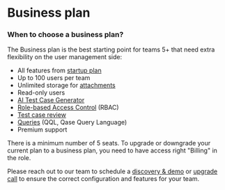 # Business plan

### When to choose a business plan?

The Business plan is the best starting point for teams 5+ that need extra flexibility on the user management side:

* All features from [startup plan](startup-plan.md)
* Up to 100 users per team
* Unlimited storage for [attachments](../workspace-management/attachments.md)
* Read-only users
* [AI Test Case Generator](../../general/get-started-with-the-qase-platform/ai-test-case-generator.md)
* [Role-based Access Control](../workspace-management/roles.md) (RBAC)
* [Test case review](../../general/get-started-with-the-qase-platform/test-cases/test-case-review.md)
* [Queries](../../general/analytics/queries-qql-qase-query-language.md) (QQL, Qase Query Language)
* Premium support

There is a minimum number of 5 seats. To upgrade or downgrade your current plan to a business plan, you need to have access right "Billing" in the role.



Please reach out to our team to schedule a [discovery & demo](https://calendly.com/qase/demo) or [upgrade call](https://calendly.com/d/2hk-f9q-5h5/qase-upgrade-discussion) to ensure the correct configuration and features for your team.
